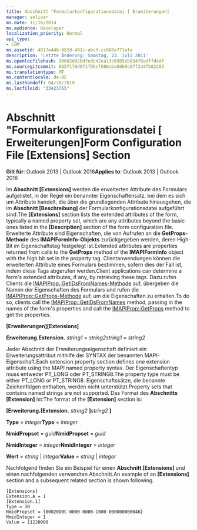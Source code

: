 ```yaml
---
title: Abschnitt "Formularkonfigurationsdatei [ Erweiterungen]
manager: soliver
ms.date: 11/16/2014
ms.audience: Developer
localization_priority: Normal
api_type:
- COM
ms.assetid: 4817e446-982d-491c-abcf-cc888a771afa
description: 'Letzte Änderung: Samstag, 23. Juli 2011'
ms.openlocfilehash: 96682dd2bdfedc42ea13c6985cb834f0adffd4df
ms.sourcegitcommit: 8657170d071f9bcf680aba50b9c07f2a4fb82283
ms.translationtype: MT
ms.contentlocale: de-DE
ms.lasthandoff: 04/28/2019
ms.locfileid: "33423755"
---
```

# <a name="form-configuration-file-extensions-section"></a><span data-ttu-id="264d8-103">Abschnitt "Formularkonfigurationsdatei [ Erweiterungen]</span><span class="sxs-lookup"><span data-stu-id="264d8-103">Form Configuration File [Extensions] Section</span></span>

  
  
<span data-ttu-id="264d8-104">**Gilt für**: Outlook 2013 | Outlook 2016</span><span class="sxs-lookup"><span data-stu-id="264d8-104">**Applies to**: Outlook 2013 | Outlook 2016</span></span> 
  
<span data-ttu-id="264d8-105">Im **Abschnitt [Extensions]** werden die erweiterten Attribute des Formulars aufgelistet, in der Regel ein benannter Eigenschaftensatz, bei dem es sich um Attribute handelt, die über die grundlegenden Attribute hinausgehen, die im **Abschnitt [Beschreibung]** der Formularkonfigurationsdatei aufgeführt sind.</span><span class="sxs-lookup"><span data-stu-id="264d8-105">The **[Extensions]** section lists the extended attributes of the form, typically a named property set, which are any attributes beyond the basic ones listed in the **[Description]** section of the form configuration file.</span></span> <span data-ttu-id="264d8-106">Erweiterte Attribute sind Eigenschaften, die von Aufrufen an die **GetProps-Methode** des **IMAPIFormInfo-Objekts** zurückgegeben werden, deren High-Bit im Eigenschaftstag festgelegt ist.</span><span class="sxs-lookup"><span data-stu-id="264d8-106">Extended attributes are properties returned from calls to the **GetProps** method of the **IMAPIFormInfo** object with the high bit set in the property tag.</span></span> <span data-ttu-id="264d8-107">Clientanwendungen können die erweiterten Attribute eines Formulars bestimmen, sofern dies der Fall ist, indem diese Tags abgerufen werden.</span><span class="sxs-lookup"><span data-stu-id="264d8-107">Client applications can determine a form's extended attributes, if any, by retrieving these tags.</span></span> <span data-ttu-id="264d8-108">Dazu rufen Clients die [IMAPIProp::GetIDsFromNames-Methode](imapiprop-getidsfromnames.md) auf, übergeben die Namen der Eigenschaften des Formulars und rufen die [IMAPIProp::GetProps-Methode](imapiprop-getprops.md) auf, um die Eigenschaften zu erhalten.</span><span class="sxs-lookup"><span data-stu-id="264d8-108">To do so, clients call the [IMAPIProp::GetIDsFromNames](imapiprop-getidsfromnames.md) method, passing in the names of the form's properties and call the [IMAPIProp::GetProps](imapiprop-getprops.md) method to get the properties.</span></span> 
  
 <span data-ttu-id="264d8-109">**[Erweiterungen]**</span><span class="sxs-lookup"><span data-stu-id="264d8-109">**[Extensions]**</span></span>
  
 <span data-ttu-id="264d8-110">**Erweiterung.**</span><span class="sxs-lookup"><span data-stu-id="264d8-110">**Extension.**</span></span> <span data-ttu-id="264d8-111">_string1_  =   _string2_</span><span class="sxs-lookup"><span data-stu-id="264d8-111">_string1_ =  _string2_</span></span>
  
<span data-ttu-id="264d8-112">Jeder Abschnitt der Erweiterungseigenschaft definiert ein Erweiterungsattribut mithilfe der SYNTAX der benannten MAPI-Eigenschaft.</span><span class="sxs-lookup"><span data-stu-id="264d8-112">Each extension property section defines one extension attribute using the MAPI named property syntax.</span></span> <span data-ttu-id="264d8-113">Der Eigenschaftentyp muss entweder PT_LONG oder PT_STRING8.</span><span class="sxs-lookup"><span data-stu-id="264d8-113">The property type must be either PT_LONG or PT_STRING8.</span></span> <span data-ttu-id="264d8-114">Eigenschaftssätze, die benannte Zeichenfolgen enthalten, werden nicht unterstützt.</span><span class="sxs-lookup"><span data-stu-id="264d8-114">Property sets that contains named strings are not supported.</span></span> <span data-ttu-id="264d8-115">Das Format des **Abschnitts [Extension]** ist:</span><span class="sxs-lookup"><span data-stu-id="264d8-115">The format of the **[Extension]** section is:</span></span> 
  
 <span data-ttu-id="264d8-116">**[Erweiterung.**</span><span class="sxs-lookup"><span data-stu-id="264d8-116">**[Extension.**</span></span> <span data-ttu-id="264d8-117">_string2_ **]**</span><span class="sxs-lookup"><span data-stu-id="264d8-117">_string2_ **]**</span></span>
  
 <span data-ttu-id="264d8-118">**Type**  =   _integer_</span><span class="sxs-lookup"><span data-stu-id="264d8-118">**Type** =  _integer_</span></span>
  
 <span data-ttu-id="264d8-119">**NmidPropset**  =   _guid_</span><span class="sxs-lookup"><span data-stu-id="264d8-119">**NmidPropset** =  _guid_</span></span>
  
 <span data-ttu-id="264d8-120">**NmidInteger**  =   _integer_</span><span class="sxs-lookup"><span data-stu-id="264d8-120">**NmidInteger** =  _integer_</span></span>
  
 <span data-ttu-id="264d8-121">**Wert**  =   _string_  |   _integer_</span><span class="sxs-lookup"><span data-stu-id="264d8-121">**Value** =  _string_ |  _integer_</span></span>
  
<span data-ttu-id="264d8-122">Nachfolgend finden Sie ein Beispiel für einen **Abschnitt [Extensions]** und einen nachfolgenden verwandten Abschnitt.</span><span class="sxs-lookup"><span data-stu-id="264d8-122">An example of an **[Extensions]** section and a subsequent related section is shown following.</span></span> 
  
```
[Extensions]
Extension.A = 1
[Extension.1]
Type = 30
NmidPropset = {00020D0C-0000-0000-C000-000000000046}
NmidInteger = 1
Value = 11220000

```


